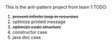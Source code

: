 This is the anti-pattern project from team 1
TODO: 
1. ~~prevent infinite loop in recursive~~
2. optimize printed message
3. ~~optimize code structure~~
4. constructor case
5. java doc case
